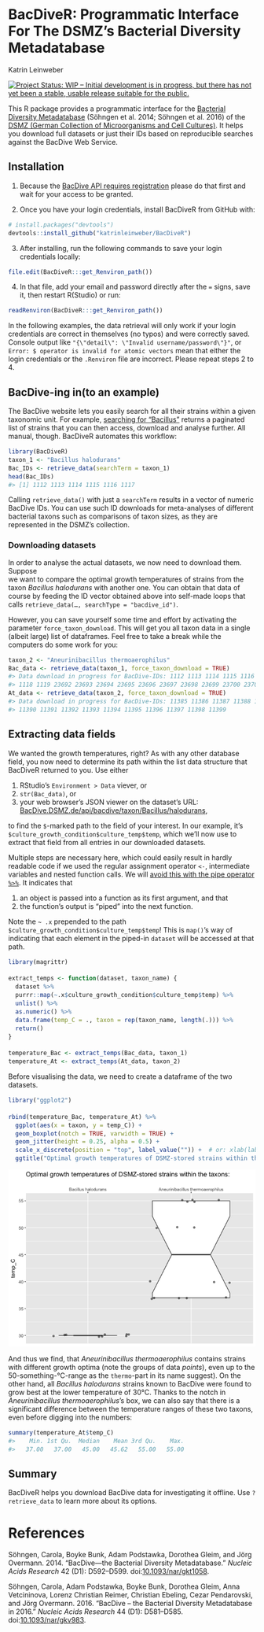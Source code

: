 BacDiveR: Programmatic Interface For The DSMZ’s Bacterial Diversity
Metadatabase
================
Katrin Leinweber

[![Project Status: WIP – Initial development is in progress, but there
has not yet been a stable, usable release suitable for the
public.](http://www.repostatus.org/badges/latest/wip.svg)](http://www.repostatus.org/#wip)

This R package provides a programmatic interface for the [Bacterial
Diversity Metadatabase](https://bacdive.dsmz.de/) (Söhngen et al. 2014;
Söhngen et al. 2016) of the [DSMZ (German Collection of Microorganisms
and Cell Cultures)](https://www.dsmz.de/about-us.html). It helps you
download full datasets or just their IDs based on reproducible searches
against the BacDive Web Service.

## Installation

1.  Because the [BacDive API requires
    registration](https://bacdive.dsmz.de/api/bacdive/registration/register/)
    please do that first and wait for your access to be granted.

2.  Once you have your login credentials, install BacDiveR from GitHub
    with:

<!-- end list -->

``` r
# install.packages("devtools")
devtools::install_github("katrinleinweber/BacDiveR")
```

3.  After installing, run the following commands to save your login
    credentials locally:

<!-- end list -->

``` r
file.edit(BacDiveR:::get_Renviron_path())
```

4.  In that file, add your email and password directly after the `=`
    signs, save it, then restart R(Studio) or run:

<!-- end list -->

``` r
readRenviron(BacDiveR:::get_Renviron_path())
```

In the following examples, the data retrieval will only work if your
login credentials are correct in themselves (no typos) and were
correctly saved. Console output like `"{\"detail\": \"Invalid
username/password\"}"`, or `Error: $ operator is invalid for atomic
vectors` mean that either the login credentials or the `.Renviron` file
are incorrect. Please repeat steps 2 to 4.

## BacDive-ing in(to an example)

The BacDive website lets you easily search for all their strains within
a given taxonomic unit. For example, [searching for
“Bacillus”](https://bacdive.dsmz.de/index.php?search=Bacillus)
returns a paginated list of strains that you can then access, download
and analyse further. All manual, though. BacDiveR automates this
workflow:

``` r
library(BacDiveR)
taxon_1 <- "Bacillus halodurans"
Bac_IDs <- retrieve_data(searchTerm = taxon_1) 
head(Bac_IDs) 
#> [1] 1112 1113 1114 1115 1116 1117
```

Calling `retrieve_data()` with just a `searchTerm` results in a vector
of numeric BacDive IDs. You can use such ID downloads for meta-analyses
of different bacterial taxons such as comparisons of taxon sizes, as
they are represented in the DSMZ’s collection.

### Downloading datasets

In order to analyse the actual datasets, we now need to download them.
Suppose  
we want to compare the optimal growth temperatures of strains from the
taxon *Bacillus halodurans* with another one. You can obtain that data
of course by feeding the ID vector obtained above into self-made loops
that calls `retrieve_data(…, searchType = "bacdive_id")`.

However, you can save yourself some time and effort by activating the
parameter `force_taxon_download`. This will get you all taxon data in a
single (albeit large) list of dataframes. Feel free to take a break
while the computers do some work for you:

``` r
taxon_2 <- "Aneurinibacillus thermoaerophilus"
Bac_data <- retrieve_data(taxon_1, force_taxon_download = TRUE)
#> Data download in progress for BacDive-IDs: 1112 1113 1114 1115 1116 1117
#> 1118 1119 23692 23693 23694 23695 23696 23697 23698 23699 23700 23701
At_data <- retrieve_data(taxon_2, force_taxon_download = TRUE)
#> Data download in progress for BacDive-IDs: 11385 11386 11387 11388 11389
#> 11390 11391 11392 11393 11394 11395 11396 11397 11398 11399
```

## Extracting data fields

We wanted the growth temperatures, right? As with any other database
field, you now need to determine its path within the list data structure
that BacDiveR returned to you. Use either

1)  RStudio’s `Environment > Data` viever, or
2)  `str(Bac_data)`, or
3)  your web browser’s JSON viewer on the dataset’s URL:
    [BacDive.DSMZ.de/api/bacdive/taxon/Bacillus/halodurans](https://bacdive.dsmz.de/api/bacdive/taxon/Bacillus/halodurans),

to find the `$`-marked path to the field of your interest. In our
example, it’s `$culture_growth_condition$culture_temp$temp`, which we’ll
now use to extract that field from all entries in our downloaded
datasets.

Multiple steps are necessary here, which could easily result in hardly
readable code if we used the regular assignment operator `<-`,
intermediate variables and nested function calls. We will [avoid this
with the pipe operator
`%>%`](https://cran.r-project.org/package=magrittr). It indicates that

1)  an object is passed into a function as its first argument, and that
2)  the function’s output is “piped” into the next function.

Note the `~ .x` prepended to the path
`$culture_growth_condition$culture_temp$temp`\! This is `map()`’s way of
indicating that each element in the piped-in `dataset` will be accessed
at that path.

``` r
library(magrittr) 
 
extract_temps <- function(dataset, taxon_name) {
  dataset %>%
  purrr::map(~.x$culture_growth_condition$culture_temp$temp) %>%
  unlist() %>%
  as.numeric() %>%
  data.frame(temp_C = ., taxon = rep(taxon_name, length(.))) %>%
  return()
}

temperature_Bac <- extract_temps(Bac_data, taxon_1) 
temperature_At <- extract_temps(At_data, taxon_2) 
```

Before visualising the data, we need to create a dataframe of the two
datasets.

``` r
library("ggplot2")

rbind(temperature_Bac, temperature_At) %>% 
  ggplot(aes(x = taxon, y = temp_C)) +
  geom_boxplot(notch = TRUE, varwidth = TRUE) +
  geom_jitter(height = 0.25, alpha = 0.5) +
  scale_x_discrete(position = "top", label_value("")) +  # or: xlab(label = NULL)
  ggtitle("Optimal growth temperatures of DSMZ-stored strains within the taxons:")
```

![](README_files/figure-gfm/ggplot-1.png)<!-- -->

And thus we find, that *Aneurinibacillus thermoaerophilus* contains
strains with different growth optima (note the groups of data *points*),
even up to the 50-something-°C-range as the `thermo`-part in its name
suggest). On the other hand, all *Bacillus halodurans* strains known to
BacDive were found to grow best at the lower temperature of 30°C. Thanks
to the notch in *Aneurinibacillus thermoaerophilus*’s box, we can also
say that there is a significant difference between the temperature
ranges of these two taxons, even before digging into the numbers:

``` r
summary(temperature_At$temp_C)
#>    Min. 1st Qu.  Median    Mean 3rd Qu.    Max. 
#>   37.00   37.00   45.00   45.62   55.00   55.00
```

## Summary

BacDiveR helps you download BacDive data for investigating it offline.
Use `?retrieve_data` to learn more about its options.

# References

<div id="refs" class="references">

<div id="ref-BD14">

Söhngen, Carola, Boyke Bunk, Adam Podstawka, Dorothea Gleim, and Jörg
Overmann. 2014. “BacDive—the Bacterial Diversity Metadatabase.” *Nucleic
Acids Research* 42 (D1): D592–D599.
doi:[10.1093/nar/gkt1058](https://doi.org/10.1093/nar/gkt1058).

</div>

<div id="ref-BD16">

Söhngen, Carola, Adam Podstawka, Boyke Bunk, Dorothea Gleim, Anna
Vetcininova, Lorenz Christian Reimer, Christian Ebeling, Cezar
Pendarovski, and Jörg Overmann. 2016. “BacDive – the Bacterial Diversity
Metadatabase in 2016.” *Nucleic Acids Research* 44 (D1): D581–D585.
doi:[10.1093/nar/gkv983](https://doi.org/10.1093/nar/gkv983).

</div>

</div>
